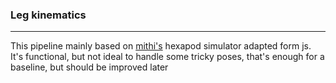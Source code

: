 ### Leg kinematics

---

This pipeline mainly based on [mithi's](https://github.com/mithi/hexapod) hexapod simulator adapted form js.
It's functional, but not ideal to handle some tricky poses, that's enough for a baseline, but should be improved later